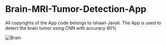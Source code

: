 # Brain-MRI-Tumor-Detection-App
All copyrights of the App code belongs to Ishaan Javali.
The App is used to detect the brain tumor using CNN with accuracy 90% 

![Brain](https://github.com/jamal022/Brain-MRI/assets/69757846/71adb785-babc-4afc-8e85-521c343d0180)
